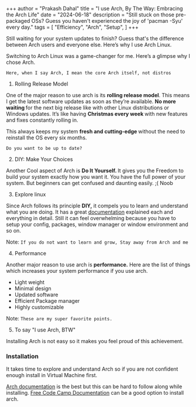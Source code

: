 +++
author = "Prakash Dahal"
title = "I use Arch, By The Way: Embracing the Arch Life"
date = "2024-06-18"
description = "Still stuck on those pre-packaged OSs? Guess you haven't experienced the joy of 'pacman -Syu' every day."
tags = [
    "Efficiency",
    "Arch",
    "Setup",
    ]
+++

Still waiting for your system updates to finish? Guess that's the difference between Arch users and everyone else. Here’s why I use Arch Linux.

<!--more-->

Switching to Arch Linux was a game-changer for me. Here’s a glimpse why I chose Arch. 

`Here, when I say Arch, I mean the core Arch itself, not distros`

1. Rolling Release Model

One of the major reason to use arch is its <b>rolling release model</b>. This means I get the latest software updates as soon as they’re available.
<b>No more waiting </b> for the next big release like with other Linux distributions or Windows updates. It’s like having <b> Christmas every week </b> with new features and fixes constantly rolling in.

This always keeps my system <b> fresh and cutting-edge </b> without the need to reinstall the OS every six months.

`Do you want to be up to date?`

2. DIY: Make Your Choices

Another Cool aspect of Arch is <b> Do It Yourself. </b> It gives you the Freedom to build your system exactly how you want it. You have the full power of your system. But beginners can get confused and daunting easily. ;( Noob

3. Explore linux

Since Arch follows its principle <b> DIY,</b> it compels you to learn and understand what you are doing. It has a great [documentation](https://wiki.archlinux.org/) explained each and everything in detail. Still it can feel overwhelming because you have to setup your config, packages, window manager or window environment and so on. 

Note: `If you do not want to learn and grow, Stay away from Arch and me`

4. Performance

Another major reason to use arch is <b> performance.</b> Here are the list of things which increases your system performance if you use arch.

- Light weight
- Minimal design
- Updated software
- Efficient Package manager
- Highly customizable

Note: `These are my super favorite points.`

5. To say "I use Arch, BTW"

Installing Arch is not easy so it makes you feel proud of this achievement. 

### Installation 

It takes time to explore and understand Arch so if you are not confident enough install in Virtual Machine first. 

[Arch documentation](https://wiki.archlinux.org/) is the best but this can be hard to follow along while installing.
[Free Code Camp Documentation](https://www.freecodecamp.org/news/how-to-install-arch-linux/) can be a good option to install arch.